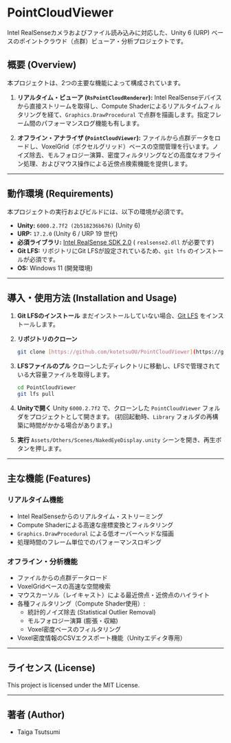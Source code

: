 # PointCloudViewer

Intel RealSenseカメラおよびファイル読み込みに対応した、Unity 6 (URP) ベースのポイントクラウド（点群）ビューア・分析プロジェクトです。

## 概要 (Overview)

本プロジェクトは、2つの主要な機能によって構成されています。

1.  **リアルタイム・ビューア (`RsPointCloudRenderer`):**
    Intel RealSenseデバイスから直接ストリームを取得し、Compute Shaderによるリアルタイムフィルタリングを経て、`Graphics.DrawProcedural` で点群を描画します。指定フレーム間のパフォーマンスログ機能も有します。

2.  **オフライン・アナライザ (`PointCloudViewer`):**
    ファイルから点群データをロードし、VoxelGrid（ボクセルグリッド）ベースの空間管理を行います。ノイズ除去、モルフォロジー演算、密度フィルタリングなどの高度なオフライン処理、およびマウス操作による近傍点検索機能を提供します。

---

## 動作環境 (Requirements)

本プロジェクトの実行およびビルドには、以下の環境が必須です。

* **Unity:** `6000.2.7f2 (2b518236b676)` (Unity 6)
* **URP:** `17.2.0` (Unity 6 / URP 19 世代)
* **必須ライブラリ:** [Intel RealSense SDK 2.0](https://github.com/IntelRealSense/librealsense) ( `realsense2.dll` が必要です)
* **Git LFS:** リポジトリにGit LFSが設定されているため、`git lfs` のインストールが必須です。
* **OS:** Windows 11 (開発環境)

---

## 導入・使用方法 (Installation and Usage)

1.  **Git LFSのインストール**
    まだインストールしていない場合、[Git LFS](https://git-lfs.github.com/) をインストールします。

2.  **リポジトリのクローン**
    ```bash
    git clone [https://github.com/kotetsuOU/PointCloudViewer](https://github.com/kotetsuOU/PointCloudViewer)
    ```

3.  **LFSファイルのプル**
    クローンしたディレクトリに移動し、LFSで管理されている大容量ファイルを取得します。
    ```bash
    cd PointCloudViewer
    git lfs pull
    ```

4.  **Unityで開く**
    Unity `6000.2.7f2` で、クローンした `PointCloudViewer` フォルダをプロジェクトとして開きます。
    (初回起動時、`Library` フォルダの再構築に時間がかかる場合があります。)

5.  **実行**
    `Assets/Others/Scenes/NakedEyeDisplay.unity` シーンを開き、再生ボタンを押します。

---

## 主な機能 (Features)

### リアルタイム機能
* Intel RealSenseからのリアルタイム・ストリーミング
* Compute Shaderによる高速な座標変換とフィルタリング
* `Graphics.DrawProcedural` による低オーバーヘッドな描画
* 処理時間のフレーム単位でのパフォーマンスロギング

### オフライン・分析機能
* ファイルからの点群データロード
* VoxelGridベースの高速な空間検索
* マウスカーソル（レイキャスト）による最近傍点・近傍点のハイライト
* 各種フィルタリング（Compute Shader使用）:
    * 統計的ノイズ除去 (Statistical Outlier Removal)
    * モルフォロジー演算 (膨張・収縮)
    * Voxel密度ベースのフィルタリング
* Voxel密度情報のCSVエクスポート機能（Unityエディタ専用）

---

## ライセンス (License)

This project is licensed under the MIT License.

---

## 著者 (Author)

* Taiga Tsutsumi
